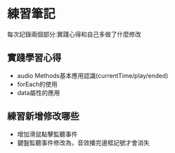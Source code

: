 

# 練習筆記

每次記錄兩個部分:實踐心得和自己多做了什麼修改 


## 實踐學習心得

* audio Methods基本應用認識(currentTime/play/ended)
* forEach的使用
* data屬性的應用

## 練習新增修改哪些

* 增加滑鼠點擊監聽事件
* 鍵盤監聽事件修改為，音效播完邊框記號才會消失
